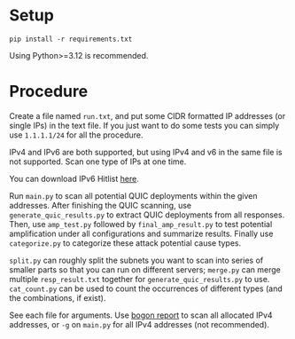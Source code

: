 # Setup

`pip install -r requirements.txt`

Using Python>=3.12 is recommended.

# Procedure

Create a file named `run.txt`, and put some CIDR formatted IP addresses (or single IPs) in the text file. If you just want to do some tests you can simply use `1.1.1.1/24` for all the procedure.

IPv4 and IPv6 are both supported, but using IPv4 and v6 in the same file is not supported. Scan one type of IPs at one time.

You can download IPv6 Hitlist [here](https://addrminer.github.io/IPv6_hitlist.github.io/).

Run `main.py` to scan all potential QUIC deployments within the given addresses. After finishing the QUIC scanning, use `generate_quic_results.py` to extract QUIC deployments from all responses. Then, use `amp_test.py` followed by `final_amp_result.py` to test potential amplification under all configurations and summarize results. Finally use `categorize.py` to categorize these attack potential cause types.

`split.py` can roughly split the subnets you want to scan into series of smaller parts so that you can run on different servers; `merge.py` can merge multiple `resp_result.txt` together for `generate_quic_results.py` to use. `cat_count.py` can be used to count the occurrences of different types (and the combinations, if exist).

See each file for arguments. Use [bogon report](https://www.cidr-report.org/bogons/) to scan all allocated IPv4 addresses, or `-g` on `main.py` for all IPv4 addresses (not recommended).
